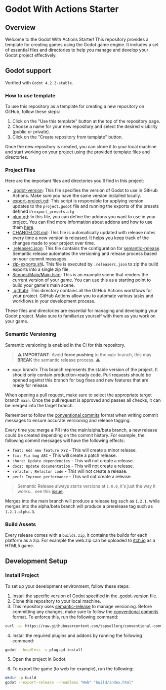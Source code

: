 # Godot With Actions Starter

## Overview

Welcome to the Godot With Actions Starter! This repository provides a template for creating games using the Godot game engine. It includes a set of essential files and directories to help you manage and develop your Godot project effectively.

## Godot support

Verified with `Godot 4.2.2-stable`.

### How to use template

To use this repository as a template for creating a new repository on GitHub, follow these steps:

1. Click on the "Use this template" button at the top of the repository page.
2. Choose a name for your new repository and select the desired visibility (public or private).
3. Click on the "Create repository from template" button.

Once the new repository is created, you can clone it to your local machine and start working on your project using the provided template files and directories.

### Project Files

Here are the important files and directories you'll find in this project:

- [.godot-version](.godot-version): This file specifies the version of Godot to use in GitHub Actions. Make sure you have the same version installed locally.
- [export-project.gd](export-project.gd): This script is responsible for applying version updates to the `project.godot` file and running the exports of the presets defined in `export_presets.cfg`
- [plug.gd](plug.gd): In this file, you can define the addons you want to use in your project. You can find more information about addons and how to use them [here](https://github.com/imjp94/gd-plug).
- [CHANGELOG.md](CHANGELOG.md): This file is automatically updated with release notes every time a new version is released. It helps you keep track of the changes made to your project over time.
- [.releaserc.json](.releaserc.json): This file contains the configuration for [semantic-release](https://github.com/semantic-release/semantic-release). Semantic release automates the versioning and release process based on your commit messages.
- [zip-exports.sh](zip-exports.sh)L This file is executed by `.releaserc.json` to zip the build exports into a single zip file.
- [Scenes/Main/Main.tscn](Scenes/Main/Main.tscn): This is an example scene that renders the current version of your game. You can use this as a starting point to build your game's main scene.
- [.github/](.github/): This directory contains all the GitHub Actions workflows for your project. GitHub Actions allow you to automate various tasks and workflows in your development process.


These files and directories are essential for managing and developing your Godot project. Make sure to familiarize yourself with them as you work on your game.

### Semantic Versioning

Semantic versioning is enabled in the CI for this repository.

> ⚠️ **IMPORTANT**: Avoid **force pushing** to the `main` branch, this may **BREAK** the semantic release process. ⚠️

- `main` branch: This branch represents the stable version of the project. It should only contain production-ready code. Pull requests should be opened against this branch for bug fixes and new features that are ready for release.

When opening a pull request, make sure to select the appropriate target branch `main`. Once the pull request is approved and passes all checks, it can be merged into the target branch.

Remember to follow the [conventional commits](https://www.conventionalcommits.org) format when writing commit messages to ensure accurate versioning and release tagging.

Every time you merge a PR into the main/alpha/beta branch, a new release could be created depending on the commit history. For example, the following commit messages will have the following effects:

- `feat: Add new feature XYZ` - This will create a minor release.
- `fix: Fix bug ABC` - This will create a patch release.
- `chore: Update dependencies` - This will not create a release.
- `docs: Update documentation` - This will not create a release.
- `refactor: Refactor code` - This will not create a release.
- `perf: Improve performance` - This will not create a release.

> Semantic Release always starts versions at `1.0.0`, it's just the way it works... see this [issue](https://github.com/semantic-release/semantic-release/issues/1507).

Merges into the main branch will produce a release tag such as `1.2.1`, while merges into the alpha/beta branch will produce a prerelease tag such as `1.2.1-alpha.3`.

### Build Assets

Every release comes with a `builds.zip`, it contains the builds for each platform as a zip. For example the web.zip can be uploaded to [itch.io](https://itch.io) as a HTML5 game.

## Development Setup

### Install Project

To set up your development environment, follow these steps:

1. Install the specific version of Godot specified in the [.godot-version](.godot-version) file.
2. Clone this repository to your local machine.
3. This repository uses [semantic-release](https://github.com/semantic-release/semantic-release) to manage versioning. Before committing any changes, make sure to follow the [conventional commits](https://www.conventionalcommits.org) format. To enforce this, run the following command:

```bash
curl -o- https://raw.githubusercontent.com/tapsellorg/conventional-commits-git-hook/master/scripts/install.sh | sh
```

4. Install the required plugins and addons by running the following command:

```bash
godot --headless -s plug.gd install
```

5. Open the project in Godot.

6. To export the game (to web for example), run the following:

```bash
mkdir -p build
godot --export-release --headless "Web" "build/index.html"
```
